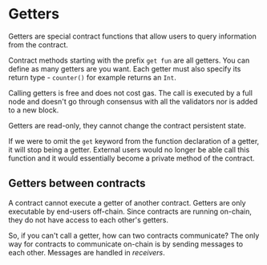 # Getters

Getters are special contract functions that allow users to query information from the contract.

Contract methods starting with the prefix `get fun` are all getters. You can define as many getters are you want. Each getter must also specify its return type - `counter()` for example returns an `Int`. 

Calling getters is free and does not cost gas. The call is executed by a full node and doesn't go through consensus with all the validators nor is added to a new block.

Getters are read-only, they cannot change the contract persistent state.

If we were to omit the `get` keyword from the function declaration of a getter, it will stop being a getter. External users would no longer be able call this function and it would essentially become a private method of the contract.

## Getters between contracts

A contract cannot execute a getter of another contract. Getters are only executable by end-users off-chain. Since contracts are running on-chain, they do not have access to each other's getters.

So, if you can't call a getter, how can two contracts communicate? The only way for contracts to communicate on-chain is by sending messages to each other. Messages are handled in *receivers*.